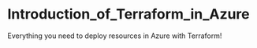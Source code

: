 # Introduction_of_Terraform_in_Azure
Everything you need to deploy resources in Azure with Terraform!
